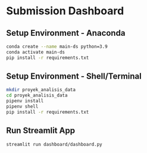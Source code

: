 # Submission Dashboard

## Setup Environment - Anaconda
```sh
conda create --name main-ds python=3.9
conda activate main-ds
pip install -r requirements.txt
```

## Setup Environment - Shell/Terminal
```sh
mkdir proyek_analisis_data
cd proyek_analisis_data
pipenv install
pipenv shell
pip install -r requirements.txt
```

## Run Streamlit App
```sh
streamlit run dashboard/dashboard.py
```



